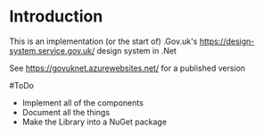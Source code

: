 # Introduction 
This is an implementation (or the start of) .Gov.uk's https://design-system.service.gov.uk/ design system in .Net

See https://govuknet.azurewebsites.net/ for a published version

#ToDo 
 - Implement all of the components
 - Document all the things
 - Make the Library into a NuGet package
